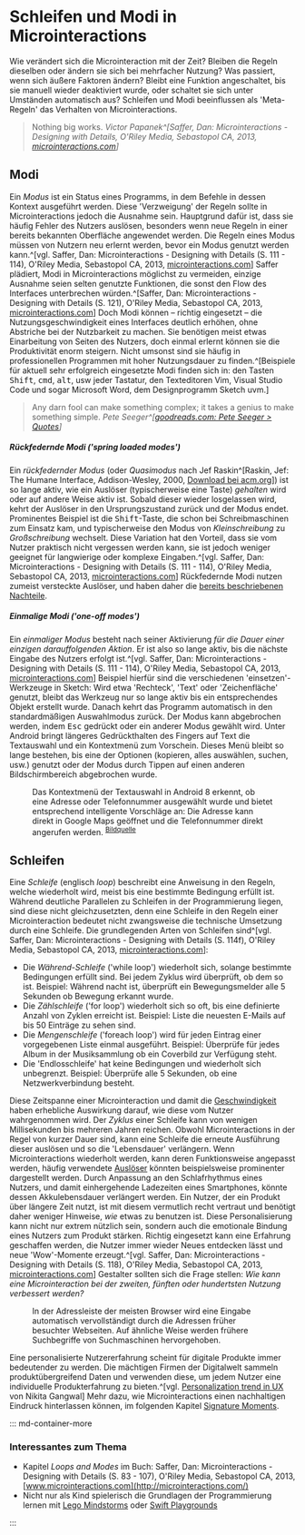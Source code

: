 # Schleifen und Modi in Microinteractions

Wie verändert sich die Microinteraction mit der Zeit? Bleiben die Regeln dieselben oder ändern sie sich bei mehrfacher Nutzung? Was passiert, wenn sich äußere Faktoren ändern? Bleibt eine Funktion angeschaltet, bis sie manuell wieder deaktiviert wurde, oder schaltet sie sich unter Umständen automatisch aus? Schleifen und Modi beeinflussen als 'Meta-Regeln' das Verhalten von Microinteractions.

> Nothing big works.
> <cite>Victor Papanek^[Saffer, Dan: Microinteractions - Designing with Details, O'Riley Media, Sebastopol CA, 2013, [microinteractions.com](http://microinteractions.com/)]</cite>

## Modi

Ein _Modus_ ist ein Status eines Programms, in dem Befehle in dessen Kontext ausgeführt werden. Diese 'Verzweigung' der Regeln sollte in Microinteractions jedoch die Ausnahme sein. Hauptgrund dafür ist, dass sie häufig Fehler des Nutzers auslösen, besonders wenn neue Regeln in einer bereits bekannten Oberfläche angewendet werden. Die Regeln eines Modus müssen von Nutzern neu erlernt werden, bevor ein Modus genutzt werden kann.^[vgl. Saffer, Dan: Microinteractions - Designing with Details (S. 111 - 114), O'Riley Media, Sebastopol CA, 2013, [microinteractions.com](http://microinteractions.com/)]
Saffer plädiert, Modi in Microinteractions möglichst zu vermeiden, einzige Ausnahme seien selten genutzte Funktionen, die sonst den Flow des Interfaces unterbrechen würden.^[Saffer, Dan: Microinteractions - Designing with Details (S. 121), O'Riley Media, Sebastopol CA, 2013, [microinteractions.com](http://microinteractions.com/)] Doch Modi können – richtig eingesetzt – die Nutzungsgeschwindigkeit eines Interfaces deutlich erhöhen, ohne Abstriche bei der Nutzbarkeit zu machen. Sie benötigen meist etwas Einarbeitung von Seiten des Nutzers, doch einmal erlernt können sie die Produktivität enorm steigern. Nicht umsonst sind sie häufig in professionellen Programmen mit hoher Nutzungsdauer zu finden.^[Beispiele für aktuell sehr erfolgreich eingesetzte Modi finden sich in: den Tasten <kbd>Shift</kbd>, <kbd>cmd</kbd>, <kbd>alt</kbd>, usw jeder Tastatur, den Texteditoren Vim, Visual Studio Code und sogar Microsoft Word, dem Designprogramm Sketch uvm.]

> Any darn fool can make something complex; it takes a genius to make something simple.
> <cite>Pete Seeger^[[goodreads.com: Pete Seeger > Quotes](https://www.goodreads.com/author/quotes/30113.Pete_Seeger)]</cite>

##### Rückfedernde Modi ('spring loaded modes')

Ein _rückfedernder Modus_ (oder _Quasimodus_ nach Jef Raskin^[Raskin, Jef: The Humane Interface, Addison-Wesley, 2000, [Download bei acm.org](https://dl.acm.org/citation.cfm?id=333103)]) ist so lange aktiv, wie ein Auslöser (typischerweise eine Taste) _gehalten_ wird oder auf andere Weise aktiv ist. Sobald dieser wieder losgelassen wird, kehrt der Auslöser in den Ursprungszustand zurück und der Modus endet.
Prominentes Beispiel ist die <kbd>Shift</kbd>-Taste, die schon bei Schreibmaschinen zum Einsatz kam, und typischerweise den Modus von _Kleinschreibung_ zu _Großschreibung_ wechselt. Diese Variation hat den Vorteil, dass sie vom Nutzer praktisch nicht vergessen werden kann, sie ist jedoch weniger geeignet für langwierige oder komplexe Eingaben.^[vgl. Saffer, Dan: Microinteractions - Designing with Details (S. 111 - 114), O'Riley Media, Sebastopol CA, 2013, [microinteractions.com](http://microinteractions.com/)] <!-- Weiteres Beispiel wäre ein _Tooltip_, also ein Hinweis, der nur erscheint, wenn sich der Mauscursor über einem bestimmten Element befindet.  -->Rückfedernde Modi nutzen zumeist versteckte Auslöser, und haben daher die [bereits beschriebenen Nachteile](/triggers).

##### Einmalige Modi ('one-off modes')

Ein _einmaliger Modus_ besteht nach seiner Aktivierung _für die Dauer einer einzigen darauffolgenden Aktion_. Er ist also so lange aktiv, bis die nächste Eingabe des Nutzers erfolgt ist.^[vgl. Saffer, Dan: Microinteractions - Designing with Details (S. 111 - 114), O'Riley Media, Sebastopol CA, 2013, [microinteractions.com](http://microinteractions.com/)]
Beispiel hierfür sind die verschiedenen 'einsetzen'-Werkzeuge in Sketch: Wird etwa 'Rechteck', 'Text' oder 'Zeichenfläche' genutzt, bleibt das Werkzeug nur so lange aktiv bis ein entsprechendes Objekt erstellt wurde. Danach kehrt das Programm automatisch in den standardmäßigen Auswahlmodus zurück. Der Modus kann abgebrochen werden, indem <kbd>Esc</kbd> gedrückt oder ein anderer Modus gewählt wird.
Unter Android bringt längeres Gedrückthalten des Fingers auf Text die Textauswahl und ein Kontextmenü zum Vorschein. Dieses Menü bleibt so lange bestehen, bis eine der Optionen (kopieren, alles auswählen, suchen, usw.) genutzt oder der Modus durch Tippen auf einen anderen Bildschirmbereich abgebrochen wurde.

<figure class="content-tiny">
  <img data-src="/images/loops-and-modes/android-smart-text-selection.gif">
  <figcaption>
    Das Kontextmenü der Textauswahl in Android 8 erkennt, ob eine Adresse oder Telefonnummer ausgewählt wurde und bietet entsprechend intelligente Vorschläge an: Die Adresse kann direkt in Google Maps geöffnet und die Telefonnummer direkt angerufen werden.
    <sup><a href="http://www.androidbeat.com/android-8-oreo-features/">Bildquelle</a></sup>
  </figcaption>
</figure>

## Schleifen

Eine _Schleife_ (englisch _loop_) beschreibt eine Anweisung in den Regeln, welche wiederholt wird, meist bis eine bestimmte Bedingung erfüllt ist. Während deutliche Parallelen zu Schleifen in der Programmierung liegen, sind diese nicht gleichzusetzten, denn eine Schleife in den Regeln einer Microinteraction bedeutet nicht zwangsweise die technische Umsetzung durch eine Schleife. Die grundlegenden Arten von Schleifen sind^[vgl. Saffer, Dan: Microinteractions - Designing with Details (S. 114f), O'Riley Media, Sebastopol CA, 2013, [microinteractions.com](http://microinteractions.com/)]:

* Die _Während-Schleife_ ('while loop') wiederholt sich, solange bestimmte Bedingungen erfüllt sind. Bei jedem Zyklus wird überprüft, ob dem so ist.
  Beispiel: Während nacht ist, überprüft ein Bewegungsmelder alle 5 Sekunden ob Bewegung erkannt wurde.
* Die _Zählschleife_ ('for loop') wiederholt sich so oft, bis eine definierte Anzahl von Zyklen erreicht ist.
  Beispiel: Liste die neuesten E-Mails auf bis 50 Einträge zu sehen sind.
* Die _Mengenschleife_ ('foreach loop') wird für jeden Eintrag einer vorgegebenen Liste einmal ausgeführt.
  Beispiel: Überprüfe für jedes Album in der Musiksammlung ob ein Coverbild zur Verfügung steht.
* Die 'Endlosschleife' hat keine Bedingungen und wiederholt sich unbegrenzt.
  Beispiel: Überprüfe alle 5 Sekunden, ob eine Netzwerkverbindung besteht.

Diese Zeitspanne einer Microinteraction und damit die [Geschwindigkeit](animation-and-pace) haben erhebliche Auswirkung darauf, wie diese vom Nutzer wahrgenommen wird. Der _Zyklus_ einer Schleife kann von wenigen Millisekunden bis mehreren Jahren reichen. Obwohl Microinteractions in der Regel von kurzer Dauer sind, kann eine Schleife die erneute Ausführung dieser auslösen und so die 'Lebensdauer' verlängern.
Wenn Microinteractions wiederholt werden, kann deren Funktionsweise angepasst werden, häufig verwendete [Auslöser](/triggers) könnten beispielsweise prominenter dargestellt werden. Durch Anpassung an den Schlafrhythmus eines Nutzers, und damit einhergehende Ladezeiten eines Smartphones, könnte dessen Akkulebensdauer verlängert werden. Ein Nutzer, der ein Produkt über längere Zeit nutzt, ist mit diesem vermutlich recht vertraut und benötigt daher weniger Hinweise, _wie_ etwas zu benutzen ist.
Diese Personalisierung kann nicht nur extrem nützlich sein, sondern auch die emotionale Bindung eines Nutzers zum Produkt stärken. Richtig eingesetzt kann eine Erfahrung geschaffen werden, die Nutzer immer wieder Neues entdecken lässt und neue 'Wow'-Momente erzeugt.^[vgl. Saffer, Dan: Microinteractions - Designing with Details (S. 118), O'Riley Media, Sebastopol CA, 2013, [microinteractions.com](http://microinteractions.com/)]
Gestalter sollten sich die Frage stellen: _Wie kann eine Microinteraction bei der zweiten, fünften oder hundertsten Nutzung verbessert werden?_

<figure class="content-tiny">
  <img data-src="/images/loops-and-modes/chrome-autocomplete.jpg">
  <figcaption>
    In der Adressleiste der meisten Browser wird eine Eingabe automatisch vervollständigt durch die Adressen früher besuchter Webseiten. Auf ähnliche Weise werden frühere Suchbegriffe von Suchmaschinen hervorgehoben.
  </figcaption>
</figure>

Eine personalisierte Nutzererfahrung scheint für digitale Produkte immer bedeutender zu werden. Die mächtigen Firmen der Digitalwelt sammeln produktübergreifend Daten und verwenden diese, um jedem Nutzer eine individuelle Produkterfahrung zu bieten.^[vgl. [Personalization trend in UX](https://blog.prototypr.io/personalization-trend-in-ux-678b6beaeeb6) von Nikita Gangwal] Mehr dazu, wie Microinteractions einen nachhaltigen Eindruck hinterlassen können, im folgenden Kapitel [Signature Moments](/signature-moments).

::: md-container-more

### Interessantes zum Thema

* Kapitel _Loops and Modes_ im Buch: Saffer, Dan: Microinteractions - Designing with Details (S. 83 - 107), O'Riley Media, Sebastopol CA, 2013, [www.microinteractions.com](http://microinteractions.com/)
* Nicht nur als Kind spielerisch die Grundlagen der Programmierung lernen mit [Lego Mindstorms](https://www.lego.com/de-de/mindstorms) oder [Swift Playgrounds](https://www.apple.com/swift/playgrounds/) 

:::

